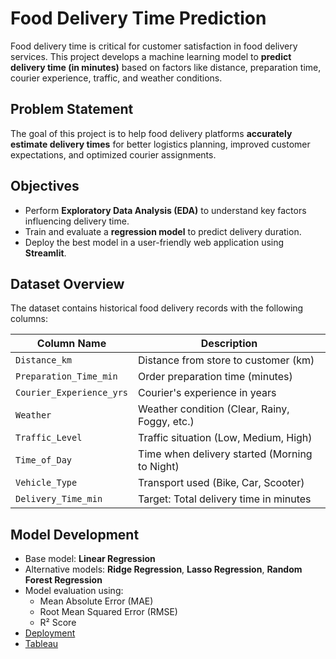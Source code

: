 # Food Delivery Time Prediction

Food delivery time is critical for customer satisfaction in food delivery services. This project develops a machine learning model to **predict delivery time (in minutes)** based on factors like distance, preparation time, courier experience, traffic, and weather conditions.

## Problem Statement

The goal of this project is to help food delivery platforms **accurately estimate delivery times** for better logistics planning, improved customer expectations, and optimized courier assignments.

## Objectives

- Perform **Exploratory Data Analysis (EDA)** to understand key factors influencing delivery time.
- Train and evaluate a **regression model** to predict delivery duration.
- Deploy the best model in a user-friendly web application using **Streamlit**.

## Dataset Overview

The dataset contains historical food delivery records with the following columns:

| Column Name              | Description                                     |
|--------------------------|-------------------------------------------------|
| `Distance_km`            | Distance from store to customer (km)            |
| `Preparation_Time_min`  | Order preparation time (minutes)                |
| `Courier_Experience_yrs`| Courier's experience in years                   |
| `Weather`               | Weather condition (Clear, Rainy, Foggy, etc.)   |
| `Traffic_Level`         | Traffic situation (Low, Medium, High)           |
| `Time_of_Day`           | Time when delivery started (Morning to Night)   |
| `Vehicle_Type`          | Transport used (Bike, Car, Scooter)             |
| `Delivery_Time_min`     | Target: Total delivery time in minutes          |

## **Model Development**
- Base model: **Linear Regression**
- Alternative models: **Ridge Regression**, **Lasso Regression**, **Random Forest Regression**
- Model evaluation using:
  - Mean Absolute Error (MAE)
  - Root Mean Squared Error (RMSE)
  - R² Score
- [Deployment](https://food-delivery-times-predict.streamlit.app/)
- [Tableau](https://public.tableau.com/app/profile/muhammad.wahyu.ghifari/viz/Book1_17526785179200/Dashboard1)
